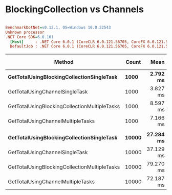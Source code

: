 # BlockingCollection vs Channels

``` ini

BenchmarkDotNet=v0.12.1, OS=Windows 10.0.22543
Unknown processor
.NET Core SDK=6.0.101
  [Host]     : .NET Core 6.0.1 (CoreCLR 6.0.121.56705, CoreFX 6.0.121.56705), X64 RyuJIT
  DefaultJob : .NET Core 6.0.1 (CoreCLR 6.0.121.56705, CoreFX 6.0.121.56705), X64 RyuJIT


```
|                                       Method | Count |      Mean |     Error |    StdDev | Ratio | RatioSD |  Gen 0 | Gen 1 | Gen 2 | Allocated |
|--------------------------------------------- |------ |----------:|----------:|----------:|------:|--------:|-------:|------:|------:|----------:|
|    **GetTotalUsingBlockingCollectionSingleTask** |  **1000** |  **2.792 ms** | **0.0554 ms** | **0.1040 ms** |  **1.00** |    **0.00** | **7.8125** |     **-** |     **-** |  **33.51 KB** |
|               GetTotalUsingChannelSingleTask |  1000 |  3.827 ms | 0.0858 ms | 0.2503 ms |  1.35 |    0.12 | 7.8125 |     - |     - |  33.86 KB |
| GetTotalUsingBlockingCollectionMultipleTasks |  1000 |  8.597 ms | 0.1708 ms | 0.4378 ms |  3.05 |    0.21 |      - |     - |     - |  39.55 KB |
|            GetTotalUsingChannelMultipleTasks |  1000 |  7.166 ms | 0.1377 ms | 0.1741 ms |  2.55 |    0.11 | 7.8125 |     - |     - |  39.27 KB |
|                                              |       |           |           |           |       |         |        |       |       |           |
|    **GetTotalUsingBlockingCollectionSingleTask** | **10000** | **27.284 ms** | **0.4959 ms** | **0.6271 ms** |  **1.00** |    **0.00** |      **-** |     **-** |     **-** | **258.28 KB** |
|               GetTotalUsingChannelSingleTask | 10000 | 37.129 ms | 0.7337 ms | 1.3231 ms |  1.36 |    0.06 |      - |     - |     - | 258.65 KB |
| GetTotalUsingBlockingCollectionMultipleTasks | 10000 | 79.270 ms | 1.5578 ms | 2.5596 ms |  2.89 |    0.15 |      - |     - |     - | 264.27 KB |
|            GetTotalUsingChannelMultipleTasks | 10000 | 72.187 ms | 0.6395 ms | 0.5669 ms |  2.63 |    0.05 |      - |     - |     - | 264.77 KB |
